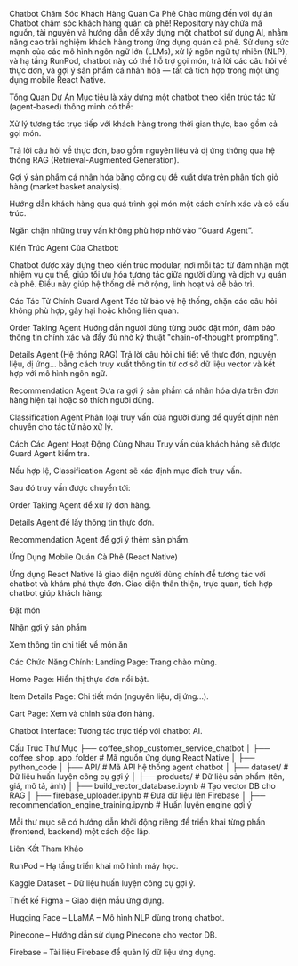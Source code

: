 Chatbot Chăm Sóc Khách Hàng Quán Cà Phê
Chào mừng đến với dự án Chatbot chăm sóc khách hàng quán cà phê! Repository này chứa mã nguồn, tài nguyên và hướng dẫn để xây dựng một chatbot sử dụng AI, nhằm nâng cao trải nghiệm khách hàng trong ứng dụng quán cà phê. Sử dụng sức mạnh của các mô hình ngôn ngữ lớn (LLMs), xử lý ngôn ngữ tự nhiên (NLP), và hạ tầng RunPod, chatbot này có thể hỗ trợ gọi món, trả lời các câu hỏi về thực đơn, và gợi ý sản phẩm cá nhân hóa — tất cả tích hợp trong một ứng dụng mobile React Native.

Tổng Quan Dự Án
Mục tiêu là xây dựng một chatbot theo kiến trúc tác tử (agent-based) thông minh có thể:

Xử lý tương tác trực tiếp với khách hàng trong thời gian thực, bao gồm cả gọi món.

Trả lời câu hỏi về thực đơn, bao gồm nguyên liệu và dị ứng thông qua hệ thống RAG (Retrieval-Augmented Generation).

Gợi ý sản phẩm cá nhân hóa bằng công cụ đề xuất dựa trên phân tích giỏ hàng (market basket analysis).

Hướng dẫn khách hàng qua quá trình gọi món một cách chính xác và có cấu trúc.

Ngăn chặn những truy vấn không phù hợp nhờ vào “Guard Agent”.


Kiến Trúc Agent Của Chatbot:

Chatbot được xây dựng theo kiến trúc modular, nơi mỗi tác tử đảm nhận một nhiệm vụ cụ thể, giúp tối ưu hóa tương tác giữa người dùng và dịch vụ quán cà phê. Điều này giúp hệ thống dễ mở rộng, linh hoạt và dễ bảo trì.

Các Tác Tử Chính
Guard Agent
Tác tử bảo vệ hệ thống, chặn các câu hỏi không phù hợp, gây hại hoặc không liên quan.

Order Taking Agent
Hướng dẫn người dùng từng bước đặt món, đảm bảo thông tin chính xác và đầy đủ nhờ kỹ thuật "chain-of-thought prompting".

Details Agent (Hệ thống RAG)
Trả lời câu hỏi chi tiết về thực đơn, nguyên liệu, dị ứng… bằng cách truy xuất thông tin từ cơ sở dữ liệu vector và kết hợp với mô hình ngôn ngữ.

Recommendation Agent
Đưa ra gợi ý sản phẩm cá nhân hóa dựa trên đơn hàng hiện tại hoặc sở thích người dùng.

Classification Agent
Phân loại truy vấn của người dùng để quyết định nên chuyển cho tác tử nào xử lý.

Cách Các Agent Hoạt Động Cùng Nhau
Truy vấn của khách hàng sẽ được Guard Agent kiểm tra.

Nếu hợp lệ, Classification Agent sẽ xác định mục đích truy vấn.

Sau đó truy vấn được chuyển tới:

Order Taking Agent để xử lý đơn hàng.

Details Agent để lấy thông tin thực đơn.

Recommendation Agent để gợi ý thêm sản phẩm.


Ứng Dụng Mobile Quán Cà Phê (React Native)

Ứng dụng React Native là giao diện người dùng chính để tương tác với chatbot và khám phá thực đơn. Giao diện thân thiện, trực quan, tích hợp chatbot giúp khách hàng:

Đặt món

Nhận gợi ý sản phẩm

Xem thông tin chi tiết về món ăn

Các Chức Năng Chính:
Landing Page: Trang chào mừng.

Home Page: Hiển thị thực đơn nổi bật.

Item Details Page: Chi tiết món (nguyên liệu, dị ứng...).

Cart Page: Xem và chỉnh sửa đơn hàng.

Chatbot Interface: Tương tác trực tiếp với chatbot AI.


Cấu Trúc Thư Mục
├── coffee_shop_customer_service_chatbot
│   ├── coffee_shop_app_folder       # Mã nguồn ứng dụng React Native
│   ├── python_code
│       ├── API/                     # Mã API hệ thống agent chatbot
│       ├── dataset/                 # Dữ liệu huấn luyện công cụ gợi ý
│       ├── products/                # Dữ liệu sản phẩm (tên, giá, mô tả, ảnh)
│       ├── build_vector_database.ipynb             # Tạo vector DB cho RAG
│       ├── firebase_uploader.ipynb                 # Đưa dữ liệu lên Firebase
│       ├── recommendation_engine_training.ipynb    # Huấn luyện engine gợi ý


Mỗi thư mục sẽ có hướng dẫn khởi động riêng để triển khai từng phần (frontend, backend) một cách độc lập.


Liên Kết Tham Khảo

RunPod – Hạ tầng triển khai mô hình máy học.

Kaggle Dataset – Dữ liệu huấn luyện công cụ gợi ý.

Thiết kế Figma – Giao diện mẫu ứng dụng.

Hugging Face – LLaMA – Mô hình NLP dùng trong chatbot.

Pinecone – Hướng dẫn sử dụng Pinecone cho vector DB.

Firebase – Tài liệu Firebase để quản lý dữ liệu ứng dụng.